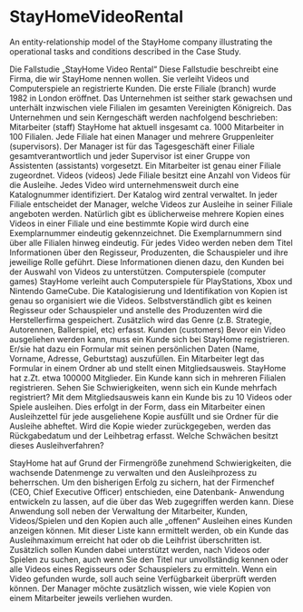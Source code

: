 # StayHomeVideoRental

An entity-relationship model of the StayHome company illustrating the operational tasks and conditions described in the
Case Study.

Die Fallstudie „StayHome Video Rental“
Diese Fallstudie beschreibt eine Firma, die wir StayHome nennen wollen. Sie verleiht Videos
und Computerspiele an registrierte Kunden. Die erste Filiale (branch) wurde 1982 in London
eröffnet. Das Unternehmen ist seither stark gewachsen und unterhält inzwischen viele Filialen
im gesamten Vereinigten Königreich. Das Unternehmen und sein Kerngeschäft werden
nachfolgend beschrieben:
Mitarbeiter (staff)
StayHome hat aktuell insgesamt ca. 1000 Mitarbeiter in 100 Filialen. Jede Filiale hat einen
Manager und mehrere Gruppenleiter (supervisors). Der Manager ist für das Tagesgeschäft
einer Filiale gesamtverantwortlich und jeder Supervisor ist einer Gruppe von Assistenten
(assistants) vorgesetzt. Ein Mitarbeiter ist genau einer Filiale zugeordnet.
Videos (videos)
Jede Filiale besitzt eine Anzahl von Videos für die Ausleihe. Jedes Video wird
unternehmensweit durch eine Katalognummer identifiziert. Der Katalog wird zentral
verwaltet. In jeder Filiale entscheidet der Manager, welche Videos zur Ausleihe in seiner
Filiale angeboten werden. Natürlich gibt es üblicherweise mehrere Kopien eines Videos in
einer Filiale und eine bestimmte Kopie wird durch eine Exemplarnummer eindeutig
gekennzeichnet. Die Exemplarnummern sind über alle Filialen hinweg eindeutig. Für jedes
Video werden neben dem Titel Informationen über den Regisseur, Produzenten, die
Schauspieler und ihre jeweilige Rolle geführt. Diese Informationen dienen dazu, den Kunden
bei der Auswahl von Videos zu unterstützen.
Computerspiele (computer games)
StayHome verleiht auch Computerspiele für PlayStations, Xbox und Nintendo GameCube.
Die Katalogisierung und Identifikation von Kopien ist genau so organisiert wie die Videos.
Selbstverständlich gibt es keinen Regisseur oder Schauspieler und anstelle des Produzenten
wird die Herstellerfirma gespeichert. Zusätzlich wird das Genre (z.B. Strategie, Autorennen,
Ballerspiel, etc) erfasst.
Kunden (customers)
Bevor ein Video ausgeliehen werden kann, muss ein Kunde sich bei StayHome registrieren.
Er/sie hat dazu ein Formular mit seinen persönlichen Daten (Name, Vorname, Adresse,
Geburtstag) auszufüllen. Ein Mitarbeiter legt das Formular in einem Ordner ab und stellt
einen Mitgliedsausweis.
StayHome hat z.Zt. etwa 100000 Mitglieder. Ein Kunde kann sich in mehreren Filialen
registrieren. Sehen Sie Schwierigkeiten, wenn sich ein Kunde mehrfach registriert?
Mit dem Mitgliedsausweis kann ein Kunde bis zu 10 Videos oder Spiele ausleihen. Dies
erfolgt in der Form, dass ein Mitarbeiter einen Ausleihzettel für jede ausgeliehene Kopie
ausfüllt und sie Ordner für die Ausleihe abheftet. Wird die Kopie wieder zurückgegeben,
werden das Rückgabedatum und der Leihbetrag erfasst. Welche Schwächen besitzt dieses
Ausleihverfahren?

StayHome hat auf Grund der Firmengröße zunehmend Schwierigkeiten, die wachsende
Datenmenge zu verwalten und den Ausleihprozess zu beherrschen. Um den bisherigen Erfolg
zu sichern, hat der Firmenchef (CEO, Chief Executive Officer) entschieden, eine Datenbank-
Anwendung entwickeln zu lassen, auf die über das Web zugegriffen werden kann. Diese
Anwendung soll neben der Verwaltung der Mitarbeiter, Kunden, Videos/Spielen und den
Kopien auch alle „offenen“ Ausleihen eines Kunden anzeigen können. Mit dieser Liste kann
ermittelt werden, ob ein Kunde das Ausleihmaximum erreicht hat oder ob die Leihfrist
überschritten ist.
Zusätzlich sollen Kunden dabei unterstützt werden, nach Videos oder Spielen zu suchen, auch
wenn Sie den Titel nur unvollständig kennen oder alle Videos eines Regisseurs oder
Schauspielers zu ermitteln. Wenn ein Video gefunden wurde, soll auch seine Verfügbarkeit
überprüft werden können.
Der Manager möchte zusätzlich wissen, wie viele Kopien von einem Mitarbeiter jeweils
verliehen wurden.
